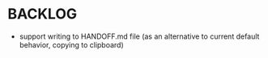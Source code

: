 # BACKLOG

- support writing to HANDOFF.md file (as an alternative to current default behavior, copying to clipboard)
